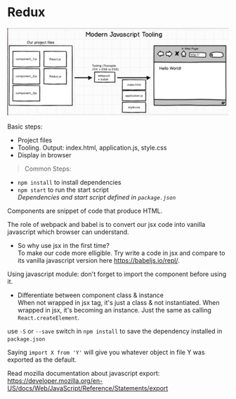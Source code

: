# Redux

![react-redux-tooling](../assets/react-redux-tooling.png)

Basic steps:
- Project files
- Tooling. Output: index.html, application.js, style.css
- Display in browser

>Common Steps:
- `npm install` to install dependencies
- `npm start` to run the start script  
*Dependencies and start script defined in `package.json`*

Components are snippet of code that produce HTML.

The role of webpack and babel is to convert our jsx code into vanilla javascript which browser can understand.

- So why use jsx in the first time?  
To make our code more elligible. Try write a code in jsx and compare to its vanilla javascript version here https://babeljs.io/repl/.

Using javascript module: don't forget to import the component before using it.

- Differentiate between component class & instance  
When not wrapped in jsx tag, it's just a class & not instantiated. When wrapped in jsx, it's becoming an instance. Just the same as calling `React.createElement`.


use `-S` or `--save` switch in `npm install` to save the dependency installed in `package.json`

Saying `import X from 'Y'` will give you whatever object in file Y was exported as the default.

Read mozilla documentation about javascript export:
https://developer.mozilla.org/en-US/docs/Web/JavaScript/Reference/Statements/export